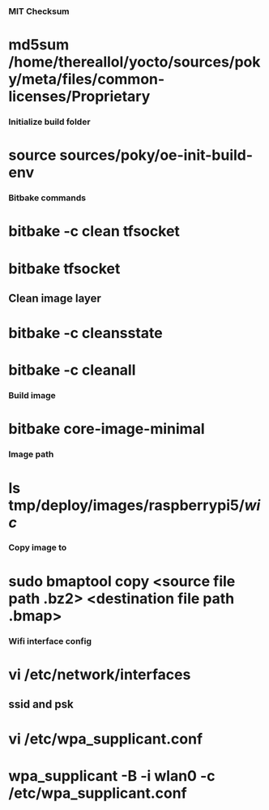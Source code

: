 ### MIT Checksum
# md5sum /home/thereallol/yocto/sources/poky/meta/files/common-licenses/Proprietary
### Initialize build folder
# source sources/poky/oe-init-build-env
### Bitbake commands
# bitbake -c clean tfsocket
# bitbake tfsocket
## Clean image layer
# bitbake -c cleansstate
# bitbake -c cleanall
### Build image
# bitbake core-image-minimal
### Image path
# ls tmp/deploy/images/raspberrypi5/*wic*
### Copy image to
# sudo bmaptool copy <source file path .bz2>  <destination file path .bmap>
### Wifi interface config
# vi /etc/network/interfaces
## ssid and psk
# vi /etc/wpa_supplicant.conf
# wpa_supplicant -B -i wlan0 -c /etc/wpa_supplicant.conf

